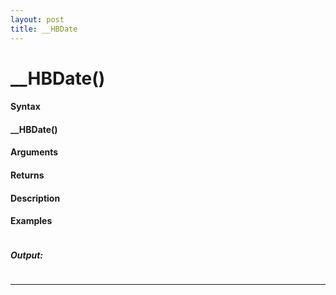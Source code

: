```yaml
---
layout: post
title: __HBDate
---
```


# __HBDate()


#### Syntax

#### __HBDate()

#### Arguments

#### Returns

#### Description

#### Examples

```

```

##### Output:

```

```

---